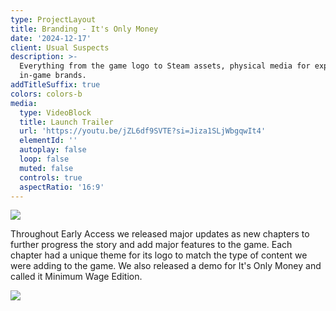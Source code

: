 ```yaml
---
type: ProjectLayout
title: Branding - It's Only Money
date: '2024-12-17'
client: Usual Suspects
description: >-
  Everything from the game logo to Steam assets, physical media for expos to the
  in-game brands.
addTitleSuffix: true
colors: colors-b
media:
  type: VideoBlock
  title: Launch Trailer
  url: 'https://youtu.be/jZL6df9SVTE?si=Jiza1SLjWbgqwIt4'
  elementId: ''
  autoplay: false
  loop: false
  muted: false
  controls: true
  aspectRatio: '16:9'
---
```

![](/images/logos.jpg)

Throughout Early Access we released major updates as new chapters to further progress the story and add major features to the game. Each chapter had a unique theme for its logo to match the type of content we were adding to the game. We also released a demo for It's Only Money and called it Minimum Wage Edition.

![](/images/Chapter%20Two%20Bento.jpg)

